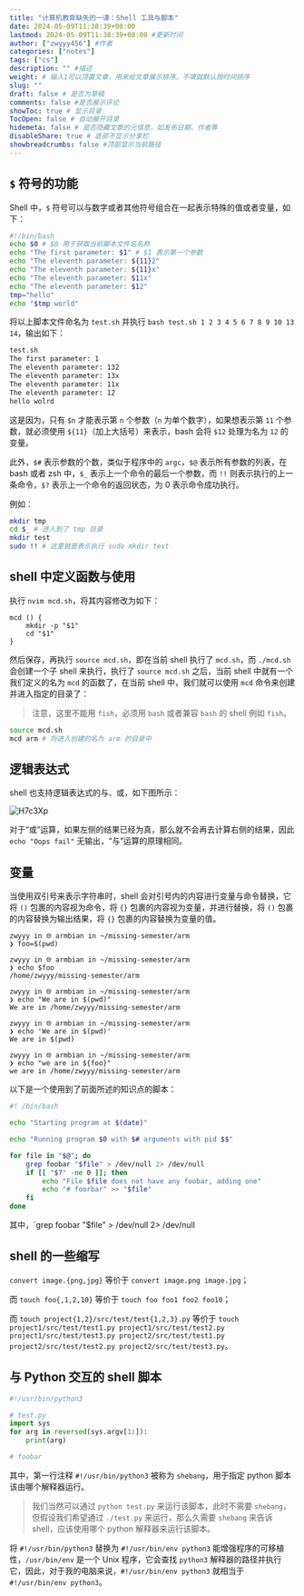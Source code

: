 ```yaml
---
title: "计算机教育缺失的一课：Shell 工具与脚本"
date: 2024-05-09T11:38:39+08:00
lastmod: 2024-05-09T11:38:39+08:00 #更新时间
author: ["zwyyy456"] #作者
categories: ["notes"]
tags: ["cs"]
description: "" #描述
weight: # 输入1可以顶置文章，用来给文章展示排序，不填就默认按时间排序
slug: ""
draft: false # 是否为草稿
comments: false #是否展示评论
showToc: true # 显示目录
TocOpen: false # 自动展开目录
hidemeta: false # 是否隐藏文章的元信息，如发布日期、作者等
disableShare: true # 底部不显示分享栏
showbreadcrumbs: false #顶部显示当前路径
---
```

## `$` 符号的功能

Shell 中，`$` 符号可以与数字或者其他符号组合在一起表示特殊的值或者变量，如下：

```sh
#!/bin/bash
echo $0 # $0 用于获取当前脚本文件名名称
echo "The first parameter: $1" # $1 表示第一个参数
echo "The eleventh parameter: ${11}2"
echo "The eleventh parameter: ${11}x"
echo "The eleventh parameter: $11x"
echo "The eleventh parameter: $12"
tmp="hello"
echo "$tmp world"
```

将以上脚本文件命名为 `test.sh` 并执行 `bash test.sh 1 2 3 4 5 6 7 8 9 10 13 14`，输出如下：

```txt
test.sh
The first parameter: 1
The eleventh parameter: 132
The eleventh parameter: 13x
The eleventh parameter: 11x
The eleventh parameter: 12
hello wolrd
```

这是因为，只有 `$n` 才能表示第 `n` 个参数（`n` 为单个数字），如果想表示第 `11` 个参数，就必须使用 `${11}`（加上大括号）来表示，bash 会将 `$12` 处理为名为 `12` 的变量。

此外，`$#` 表示参数的个数，类似于程序中的 `argc`，`$@` 表示所有参数的列表，在 bash 或者 zsh 中，`$_` 表示上一个命令的最后一个参数，而 `!!` 则表示执行的上一条命令，`$?` 表示上一个命令的返回状态，为 0 表示命令成功执行。

例如：

```sh
mkdir tmp
cd $_ # 进入到了 tmp 目录
mkdir test
sudo !! # 这里就是表示执行 sudo mkdir test
```

## shell 中定义函数与使用

执行 `nvim mcd.sh`，将其内容修改为如下：

```
mcd () {
    mkdir -p "$1"
    cd "$1"
}
```

然后保存，再执行 `source mcd.sh`，即在当前 shell 执行了 `mcd.sh`，而 `./mcd.sh` 会创建一个子 shell 来执行，执行了 `source mcd.sh` 之后，当前 shell 中就有一个我们定义的名为 `mcd` 的函数了，在当前 shell 中，我们就可以使用 `mcd` 命令来创建并进入指定的目录了：

> 注意，这里不能用 `fish`，必须用 `bash` 或者兼容 `bash` 的 shell 例如 `fish`。

```sh
source mcd.sh
mcd arm # 将进入创建的名为 arm 的目录中
```

## 逻辑表达式

shell 也支持逻辑表达式的与、或，如下图所示：

![H7c3Xp](https://pic-upyun.zwyyy456.tech/uPic/H7c3Xp.png)

对于“或”运算，如果左侧的结果已经为真，那么就不会再去计算右侧的结果，因此 `echo "Oops fail"` 无输出，“与”运算的原理相同。

## 变量

当使用双引号来表示字符串时，shell 会对引号内的内容进行变量与命令替换，它将 `()` 包裹的内容视为命令，将 `{}` 包裹的内容视为变量，并进行替换，将 `()` 包裹的内容替换为输出结果，将 `{}` 包裹的内容替换为变量的值。

```shell
zwyyy in 🌐 armbian in ~/missing-semester/arm
❯ foo=$(pwd)

zwyyy in 🌐 armbian in ~/missing-semester/arm
❯ echo $foo
/home/zwyyy/missing-semester/arm

zwyyy in 🌐 armbian in ~/missing-semester/arm
❯ echo "We are in $(pwd)"
We are in /home/zwyyy/missing-semester/arm

zwyyy in 🌐 armbian in ~/missing-semester/arm
❯ echo 'We are in $(pwd)'
We are in $(pwd)

zwyyy in 🌐 armbian in ~/missing-semester/arm
❯ echo "we are in ${foo}"
we are in /home/zwyyy/missing-semester/arm
```


以下是一个使用到了前面所述的知识点的脚本：

```sh
#! /bin/bash

echo "Starting program at $(date)"

echo "Running program $0 with $# arguments with pid $$"

for file in "$@"; do
    grep foobar "$file" > /dev/null 2> /dev/null
    if [[ "$?" -ne 0 ]]; then
        echo "File $file does not have any foobar, adding one"
        echo "# foorbar" >> "$file"
    fi
done
```

其中，`grep foobar "$file" > /dev/null 2> /dev/null


## shell 的一些缩写

`convert image.{png,jpg}` 等价于 `convert image.png image.jpg`；

而 `touch foo{,1,2,10}` 等价于 `touch foo foo1 foo2 foo10`；

而 `touch project{1,2}/src/test/test{1,2,3}.py` 等价于 `touch project1/src/test/test1.py project1/src/test/test2.py project1/src/test/test3.py project2/src/test/test1.py project2/src/test/test2.py project2/src/test/test3.py`。


## 与 Python 交互的 shell 脚本

```py
#!/usr/bin/python3

# test.py
import sys
for arg in reversed(sys.argv[1:]):
    print(arg)

# foobar
```

其中，第一行注释 `#!/usr/bin/python3` 被称为 `shebang`，用于指定 python 脚本该由哪个解释器运行。

> 我们当然可以通过 `python test.py` 来运行该脚本，此时不需要 `shebang`，但假设我们希望通过 `./test.py` 来运行，那么久需要 `shebang` 来告诉 shell，应该使用哪个 python 解释器来运行该脚本。

将 `#!/usr/bin/python3` 替换为 `#!/usr/bin/env python3` 能增强程序的可移植性，`/usr/bin/env` 是一个 Unix 程序，它会查找 `python3` 解释器的路径并执行它，因此，对于我的电脑来说，`#!/usr/bin/env python3` 就相当于 `#!/usr/bin/env python3`。


